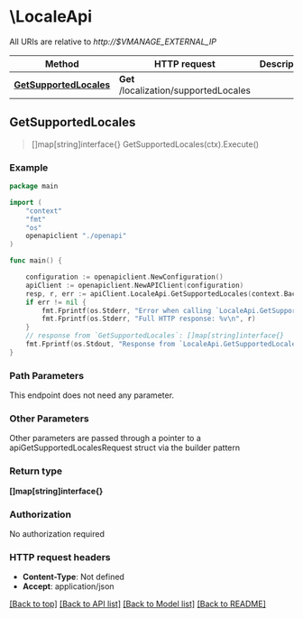 # \LocaleApi

All URIs are relative to *http://$VMANAGE_EXTERNAL_IP*

Method | HTTP request | Description
------------- | ------------- | -------------
[**GetSupportedLocales**](LocaleApi.md#GetSupportedLocales) | **Get** /localization/supportedLocales | 



## GetSupportedLocales

> []map[string]interface{} GetSupportedLocales(ctx).Execute()





### Example

```go
package main

import (
    "context"
    "fmt"
    "os"
    openapiclient "./openapi"
)

func main() {

    configuration := openapiclient.NewConfiguration()
    apiClient := openapiclient.NewAPIClient(configuration)
    resp, r, err := apiClient.LocaleApi.GetSupportedLocales(context.Background()).Execute()
    if err != nil {
        fmt.Fprintf(os.Stderr, "Error when calling `LocaleApi.GetSupportedLocales``: %v\n", err)
        fmt.Fprintf(os.Stderr, "Full HTTP response: %v\n", r)
    }
    // response from `GetSupportedLocales`: []map[string]interface{}
    fmt.Fprintf(os.Stdout, "Response from `LocaleApi.GetSupportedLocales`: %v\n", resp)
}
```

### Path Parameters

This endpoint does not need any parameter.

### Other Parameters

Other parameters are passed through a pointer to a apiGetSupportedLocalesRequest struct via the builder pattern


### Return type

**[]map[string]interface{}**

### Authorization

No authorization required

### HTTP request headers

- **Content-Type**: Not defined
- **Accept**: application/json

[[Back to top]](#) [[Back to API list]](../README.md#documentation-for-api-endpoints)
[[Back to Model list]](../README.md#documentation-for-models)
[[Back to README]](../README.md)

